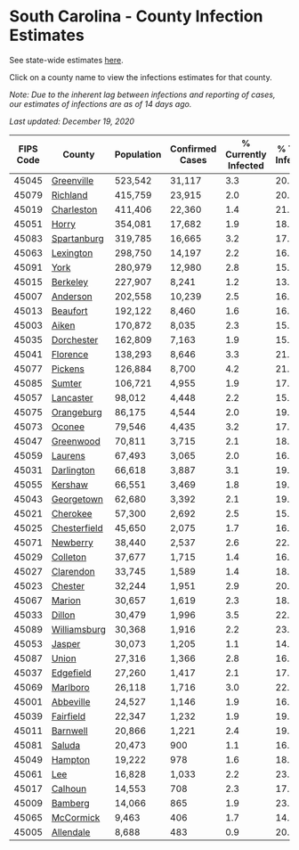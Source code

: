 # South Carolina - County Infection Estimates

See state-wide estimates [here](/infections/us-sc).

Click on a county name to view the infections estimates for that county.

*Note: Due to the inherent lag between infections and reporting of cases, our estimates of infections are as of 14 days ago.*

*Last updated: December 19, 2020*

|   FIPS Code |                       County |   Population |   Confirmed Cases |   % Currently Infected |   % Total Infected |
|-------------|------------------------------|--------------|-------------------|------------------------|--------------------|
|       45045 |     [Greenville](greenville) |      523,542 |            31,117 |                    3.3 |               20.4 |
|       45079 |         [Richland](richland) |      415,759 |            23,915 |                    2.0 |               20.8 |
|       45019 |     [Charleston](charleston) |      411,406 |            22,360 |                    1.4 |               21.0 |
|       45051 |               [Horry](horry) |      354,081 |            17,682 |                    1.9 |               18.4 |
|       45083 |   [Spartanburg](spartanburg) |      319,785 |            16,665 |                    3.2 |               17.2 |
|       45063 |       [Lexington](lexington) |      298,750 |            14,197 |                    2.2 |               16.5 |
|       45091 |                 [York](york) |      280,979 |            12,980 |                    2.8 |               15.4 |
|       45015 |         [Berkeley](berkeley) |      227,907 |             8,241 |                    1.2 |               13.6 |
|       45007 |         [Anderson](anderson) |      202,558 |            10,239 |                    2.5 |               16.6 |
|       45013 |         [Beaufort](beaufort) |      192,122 |             8,460 |                    1.6 |               16.4 |
|       45003 |               [Aiken](aiken) |      170,872 |             8,035 |                    2.3 |               15.3 |
|       45035 |     [Dorchester](dorchester) |      162,809 |             7,163 |                    1.9 |               15.8 |
|       45041 |         [Florence](florence) |      138,293 |             8,646 |                    3.3 |               21.9 |
|       45077 |           [Pickens](pickens) |      126,884 |             8,700 |                    4.2 |               21.9 |
|       45085 |             [Sumter](sumter) |      106,721 |             4,955 |                    1.9 |               17.7 |
|       45057 |       [Lancaster](lancaster) |       98,012 |             4,448 |                    2.2 |               15.2 |
|       45075 |     [Orangeburg](orangeburg) |       86,175 |             4,544 |                    2.0 |               19.7 |
|       45073 |             [Oconee](oconee) |       79,546 |             4,435 |                    3.2 |               17.7 |
|       45047 |       [Greenwood](greenwood) |       70,811 |             3,715 |                    2.1 |               18.6 |
|       45059 |           [Laurens](laurens) |       67,493 |             3,065 |                    2.0 |               16.2 |
|       45031 |     [Darlington](darlington) |       66,618 |             3,887 |                    3.1 |               19.8 |
|       45055 |           [Kershaw](kershaw) |       66,551 |             3,469 |                    1.8 |               19.6 |
|       45043 |     [Georgetown](georgetown) |       62,680 |             3,392 |                    2.1 |               19.0 |
|       45021 |         [Cherokee](cherokee) |       57,300 |             2,692 |                    2.5 |               15.4 |
|       45025 | [Chesterfield](chesterfield) |       45,650 |             2,075 |                    1.7 |               16.0 |
|       45071 |         [Newberry](newberry) |       38,440 |             2,537 |                    2.6 |               22.6 |
|       45029 |         [Colleton](colleton) |       37,677 |             1,715 |                    1.4 |               16.5 |
|       45027 |       [Clarendon](clarendon) |       33,745 |             1,589 |                    1.4 |               18.7 |
|       45023 |           [Chester](chester) |       32,244 |             1,951 |                    2.9 |               20.9 |
|       45067 |             [Marion](marion) |       30,657 |             1,619 |                    2.3 |               18.3 |
|       45033 |             [Dillon](dillon) |       30,479 |             1,996 |                    3.5 |               22.1 |
|       45089 | [Williamsburg](williamsburg) |       30,368 |             1,916 |                    2.2 |               23.4 |
|       45053 |             [Jasper](jasper) |       30,073 |             1,205 |                    1.1 |               14.8 |
|       45087 |               [Union](union) |       27,316 |             1,366 |                    2.8 |               16.7 |
|       45037 |       [Edgefield](edgefield) |       27,260 |             1,417 |                    2.1 |               17.3 |
|       45069 |         [Marlboro](marlboro) |       26,118 |             1,716 |                    3.0 |               22.6 |
|       45001 |       [Abbeville](abbeville) |       24,527 |             1,146 |                    1.9 |               16.2 |
|       45039 |       [Fairfield](fairfield) |       22,347 |             1,232 |                    1.9 |               19.9 |
|       45011 |         [Barnwell](barnwell) |       20,866 |             1,221 |                    2.4 |               19.6 |
|       45081 |             [Saluda](saluda) |       20,473 |               900 |                    1.1 |               16.7 |
|       45049 |           [Hampton](hampton) |       19,222 |               978 |                    1.6 |               18.4 |
|       45061 |                   [Lee](lee) |       16,828 |             1,033 |                    2.2 |               23.0 |
|       45017 |           [Calhoun](calhoun) |       14,553 |               708 |                    2.3 |               17.6 |
|       45009 |           [Bamberg](bamberg) |       14,066 |               865 |                    1.9 |               23.2 |
|       45065 |       [McCormick](mccormick) |        9,463 |               406 |                    1.7 |               14.7 |
|       45005 |       [Allendale](allendale) |        8,688 |               483 |                    0.9 |               20.6 |
